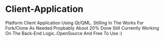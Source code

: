 # Client-Application
Platform Client Application Using Qt/QML. Stilling In The Works For Fork/Clone As Needed Propbably About 20% Done Still Currently Working On The Back-End Logic..OpenSource And Free To Use :) 